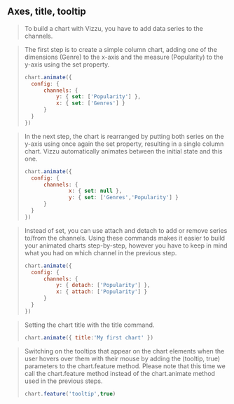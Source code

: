 ## Axes, title, tooltip

> To build a chart with Vizzu, you have to add data series to the channels.

> The first step is to create a simple column chart, adding one of the dimensions 
> (Genre) to the x-axis and the measure (Popularity) to the y-axis using the set 
> property.
> 
> ```javascript
> chart.animate({
> 	config: {
> 		channels: {
> 			y: { set: ['Popularity'] },
> 			x: { set: ['Genres'] }
> 		}
> 	}
> })
> ```

> In the next step, the chart is rearranged by putting both series on the y-axis 
> using once again the set property, resulting in a single column chart. Vizzu 
> automatically animates between the initial state and this one.
> 
> ```javascript
> chart.animate({
> 	config: {
> 		channels: {
> 				x: { set: null },
> 				y: { set: ['Genres','Popularity'] }
> 		}
> 	}
> })
> ```

> Instead of set, you can use attach and detach to add or remove series to/from 
> the channels. Using these commands makes it easier to build your animated charts 
> step-by-step, however you have to keep in mind what you had on which channel in 
> the previous step.
> 
> ```javascript
> chart.animate({
> 	config: {
> 		channels: {
> 			y: { detach: ['Popularity'] },
> 			x: { attach: ['Popularity'] }
> 		}
> 	}
> })
> ```

> Setting the chart title with the title command.
> 
> ```javascript
> chart.animate({ title:'My first chart' })
> ```

> Switching on the tooltips that appear on the chart elements when the user hovers 
> over them with their mouse by adding the (tooltip, true) parameters to the 
> chart.feature method. Please note that this time we call the chart.feature method 
> instead of the chart.animate method used in the previous steps.
> 
> ```javascript
> chart.feature('tooltip',true)
> ```
